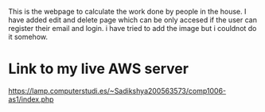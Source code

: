 This is the webpage to calculate the work done by people in the house. 
I have added edit and delete page which can be only accesed if the user can register their email and login.
i have tried to add the image but i couldnot do it somehow.

# Link to my live AWS server 
https://lamp.computerstudi.es/~Sadikshya200563573/comp1006-as1/index.php
